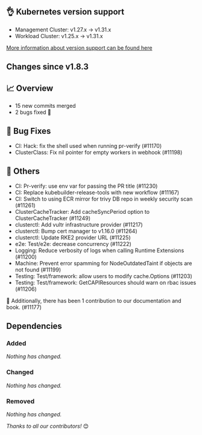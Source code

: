 ## 👌 Kubernetes version support

- Management Cluster: v1.27.x -> v1.31.x
- Workload Cluster: v1.25.x -> v1.31.x

[More information about version support can be found here](https://cluster-api.sigs.k8s.io/reference/versions.html)

## Changes since v1.8.3
## :chart_with_upwards_trend: Overview
- 15 new commits merged
- 2 bugs fixed 🐛

## :bug: Bug Fixes
- CI: Hack: fix the shell used when running pr-verify (#11170)
- ClusterClass: Fix nil pointer for empty workers in webhook (#11198)

## :seedling: Others
- CI: Pr-verify: use env var for passing the PR title (#11230)
- CI: Replace kubebuilder-release-tools with new workflow (#11167)
- CI: Switch to using ECR mirror for trivy DB repo in weekly security scan (#11261)
- ClusterCacheTracker: Add cacheSyncPeriod option to ClusterCacheTracker (#11249)
- clusterctl: Add vultr infrastructure provider (#11217)
- clusterctl: Bump cert manager to v1.16.0 (#11264)
- clusterctl: Update RKE2 provider URL (#11225)
- e2e: Test/e2e: decrease concurrency (#11222)
- Logging: Reduce verbosity of logs when calling Runtime Extensions (#11200)
- Machine: Prevent error spamming for NodeOutdatedTaint if objects are not found (#11199)
- Testing: Test/framework: allow users to modify cache.Options (#11203)
- Testing: Test/framework: GetCAPIResources should warn on rbac issues (#11206)

:book: Additionally, there has been 1 contribution to our documentation and book. (#11177) 

## Dependencies

### Added
_Nothing has changed._

### Changed
_Nothing has changed._

### Removed
_Nothing has changed._

_Thanks to all our contributors!_ 😊
